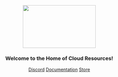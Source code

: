 <div align="center">
<img src="https://i.imgur.com/L7SuSgd.png" align="center" width="230" height="136.36" />

### <div align="center">Welcome to the Home of Cloud Resources!</div>

[Discord](https://discord.gg/jAnEnyGBef)
[Documentation](https://docs.cloud-resources.eu)
[Store](https://store.cloud-resources.eu)

</div>
